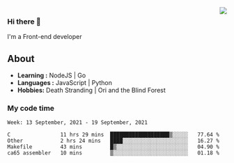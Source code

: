 <img align='right' src="https://github-readme-stats.vercel.app/api?username=strugglebak&show_icons=true">

### Hi there 👋

I'm a Front-end developer

## About

-  **Learning :** NodeJS | Go
-  **Languages :** JavaScript | Python
-  **Hobbies:** Death Stranding | Ori and the Blind Forest

### My code time

<!--START_SECTION:waka-->
```text
Week: 13 September, 2021 - 19 September, 2021

C                11 hrs 29 mins  ███████████████████▒░░░░░   77.64 % 
Other            2 hrs 24 mins   ████░░░░░░░░░░░░░░░░░░░░░   16.27 % 
Makefile         43 mins         █▒░░░░░░░░░░░░░░░░░░░░░░░   04.90 % 
ca65 assembler   10 mins         ▒░░░░░░░░░░░░░░░░░░░░░░░░   01.18 % 
```
<!--END_SECTION:waka-->
